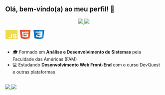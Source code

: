 ## Olá, bem-vindo(a) ao meu perfil! 👾

<div align="center">
  <a href="https://github.com/Thiago04Henrique">
    <img height="180em" src="https://github-readme-stats.vercel.app/api?username=Thiago04Henrique&show_icons=true&theme=midnight-purple&hide_rank=true"/>
    <img height="180em" src="https://github-readme-stats.vercel.app/api/top-langs/?username=Thiago04Henrique&layout=compact&langs_count=10&theme=midnight-purple"/>
  </a>
</div>

<br>

<div style="display: inline_block">
  <img align="center" alt="Js" height="30" width="40" src="https://raw.githubusercontent.com/devicons/devicon/master/icons/javascript/javascript-plain.svg">
  <img align="center" alt="HTML" height="30" width="40" src="https://raw.githubusercontent.com/devicons/devicon/master/icons/html5/html5-original.svg">
  <img align="center" alt="CSS" height="30" width="40" src="https://raw.githubusercontent.com/devicons/devicon/master/icons/css3/css3-original.svg">
</div>

<br>

- 🎓 Formado em <strong>Análise e Desenvolvimento de Sistemas</strong> pela Faculdade das Américas (FAM)  
- 💻 Estudando <strong>Desenvolvimento Web Front-End</strong> com o curso DevQuest e outras plataformas

<br>

<div>
  <a href="mailto:th.limasilva01@gmail.com">
    <img src="https://img.shields.io/badge/-Gmail-%23333?style=for-the-badge&logo=gmail&logoColor=white" target="_blank">
  </a>
  <a href="https://www.linkedin.com/in/Thiago04Henrique" target="_blank">
    <img src="https://img.shields.io/badge/-LinkedIn-%230077B5?style=for-the-badge&logo=linkedin&logoColor=white" target="_blank">
  </a>
</div>
